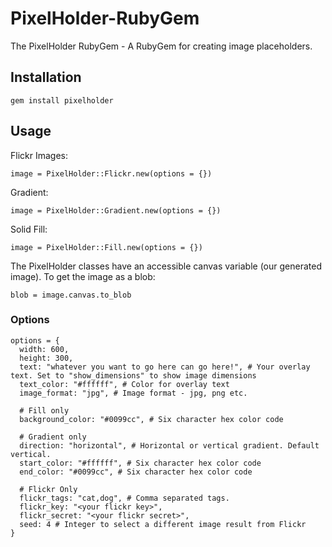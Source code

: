 # PixelHolder-RubyGem

The PixelHolder RubyGem - A RubyGem for creating image placeholders.

## Installation

```
gem install pixelholder
```

## Usage

Flickr Images:
```
image = PixelHolder::Flickr.new(options = {})
```

Gradient:
```
image = PixelHolder::Gradient.new(options = {})
```

Solid Fill:
```
image = PixelHolder::Fill.new(options = {})
```

The PixelHolder classes have an accessible canvas variable (our generated image). To get the image as a blob:
```
blob = image.canvas.to_blob
```

### Options
```
options = {
  width: 600,
  height: 300,
  text: "whatever you want to go here can go here!", # Your overlay text. Set to "show_dimensions" to show image dimensions
  text_color: "#ffffff", # Color for overlay text
  image_format: "jpg", # Image format - jpg, png etc.

  # Fill only
  background_color: "#0099cc", # Six character hex color code

  # Gradient only
  direction: "horizontal", # Horizontal or vertical gradient. Default vertical.
  start_color: "#ffffff", # Six character hex color code
  end_color: "#0099cc", # Six character hex color code

  # Flickr Only
  flickr_tags: "cat,dog", # Comma separated tags.
  flickr_key: "<your flickr key>",
  flickr_secret: "<your flickr secret>",
  seed: 4 # Integer to select a different image result from Flickr
}
```
